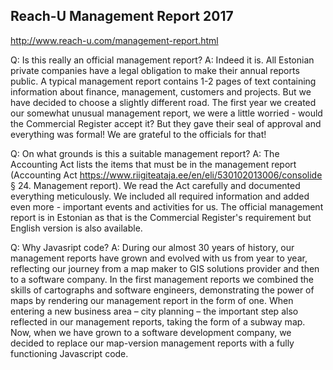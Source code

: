 ## Reach-U Management Report 2017

http://www.reach-u.com/management-report.html

Q: Is this really an official management report?
A: Indeed it is. All Estonian private companies have a legal obligation to make their annual reports public. A typical management report contains 1-2 pages of text containing information about finance, management, customers and projects. But we have decided to choose a slightly different road. The first year we created our somewhat unusual management report, we were a little worried - would the Commercial Register accept it? But they gave their seal of approval and everything was formal! We are grateful to the officials for that! 

Q: On what grounds is this a suitable management report?
A: The Accounting Act lists the items that must be in the management report (Accounting Act https://www.riigiteataja.ee/en/eli/530102013006/consolide § 24. Management report). We read the Act carefully and documented everything meticulously. We included all required information and added even more - important events and activities for us.
The official management report is in Estonian as that is the Commercial Register's requirement but English version is also available.

Q: Why Javasript code?
A: During our almost 30 years of history, our management reports have grown and evolved with us from year to year, reflecting our journey from a map maker to GIS solutions provider and then to a software company. In the first management reports we combined the skills of cartographs and software engineers, demonstrating the power of maps by rendering our management report in the form of one. When entering a new business area – city planning – the important step also reflected in our management reports, taking the form of a subway map. Now, when we have grown to a software development company, we decided to replace our map-version management reports with a fully functioning Javascript code.
